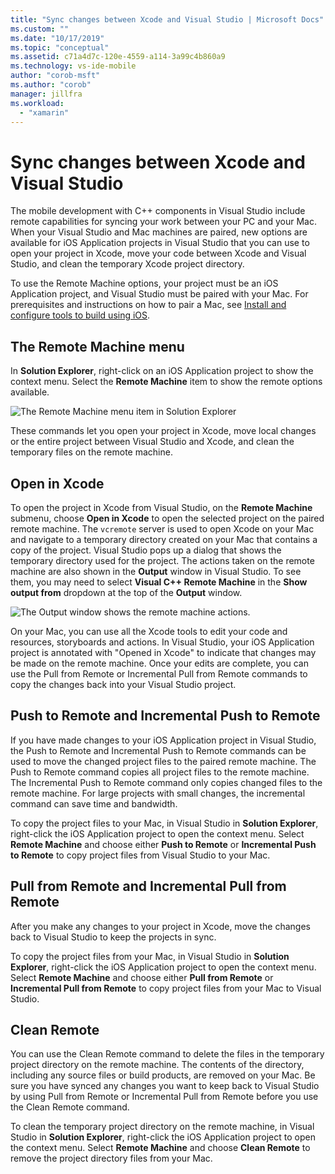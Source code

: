 ```yaml
---
title: "Sync changes between Xcode and Visual Studio | Microsoft Docs"
ms.custom: ""
ms.date: "10/17/2019"
ms.topic: "conceptual"
ms.assetid: c71a4d7c-120e-4559-a114-3a99c4b860a9
ms.technology: vs-ide-mobile
author: "corob-msft"
ms.author: "corob"
manager: jillfra
ms.workload:
  - "xamarin"
---
```

# Sync changes between Xcode and Visual Studio

The mobile development with C++ components in Visual Studio include remote capabilities for syncing your work between your PC and your Mac. When your Visual Studio and Mac machines are paired, new options are available for iOS Application projects in Visual Studio that you can use to open your project in Xcode, move your code between Xcode and Visual Studio, and clean the temporary Xcode project directory.

To use the Remote Machine options, your project must be an iOS Application project, and Visual Studio must be paired with your Mac. For prerequisites and instructions on how to pair a Mac, see [Install and configure tools to build using iOS](../cross-platform/install-and-configure-tools-to-build-using-ios.md).

## The Remote Machine menu

In **Solution Explorer**, right-click on an iOS Application project to show the context menu. Select the **Remote Machine** item to show the remote options available.

![The Remote Machine menu item in Solution Explorer](../cross-platform/media/cppmdd_u2_remotemachine_menu.jpg "CPPMDD_U2_RemoteMachine_Menu")

These commands let you open your project in Xcode, move local changes or the entire project between Visual Studio and Xcode, and clean the temporary files on the remote machine.

## Open in Xcode

To open the project in Xcode from Visual Studio, on the **Remote Machine** submenu, choose **Open in Xcode** to open the selected project on the paired remote machine. The `vcremote` server is used to open Xcode on your Mac and navigate to a temporary directory created on your Mac that contains a copy of the project. Visual Studio pops up a dialog that shows the temporary directory used for the project. The actions taken on the remote machine are also shown in the **Output** window in Visual Studio. To see them, you may need to select **Visual C++ Remote Machine** in the **Show output from** dropdown at the top of the **Output** window.

![The Output window shows the remote machine actions.](../cross-platform/media/cppmdd_u2_remotemachine_output.png "CPPMDD_U2_RemoteMachine_Output")

On your Mac, you can use all the Xcode tools to edit your code and resources, storyboards and actions. In Visual Studio, your iOS Application project is annotated with "Opened in Xcode" to indicate that changes may be made on the remote machine. Once your edits are complete, you can use the Pull from Remote or Incremental Pull from Remote commands to copy the changes back into your Visual Studio project.

## Push to Remote and Incremental Push to Remote

If you have made changes to your iOS Application project in Visual Studio, the Push to Remote and Incremental Push to Remote commands can be used to move the changed project files to the paired remote machine. The Push to Remote command copies all project files to the remote machine. The Incremental Push to Remote command only copies changed files to the remote machine. For large projects with small changes, the incremental command can save time and bandwidth.

To copy the project files to your Mac, in Visual Studio in **Solution Explorer**, right-click the iOS Application project to open the context menu. Select **Remote Machine** and choose either **Push to Remote** or **Incremental Push to Remote** to copy project files from Visual Studio to your Mac.

## Pull from Remote and Incremental Pull from Remote

After you make any changes to your project in Xcode, move the changes back to Visual Studio to keep the projects in sync.

To copy the project files from your Mac, in Visual Studio in **Solution Explorer**, right-click the iOS Application project to open the context menu. Select **Remote Machine** and choose either **Pull from Remote** or **Incremental Pull from Remote** to copy project files from your Mac to Visual Studio.

## Clean Remote

You can use the Clean Remote command to delete the files in the temporary project directory on the remote machine. The contents of the directory, including any source files or build products, are removed on your Mac. Be sure you have synced any changes you want to keep back to Visual Studio by using Pull from Remote or Incremental Pull from Remote before you use the Clean Remote command.

To clean the temporary project directory on the remote machine, in Visual Studio in **Solution Explorer**, right-click the iOS Application project to open the context menu. Select **Remote Machine** and choose **Clean Remote** to remove the project directory files from your Mac.
